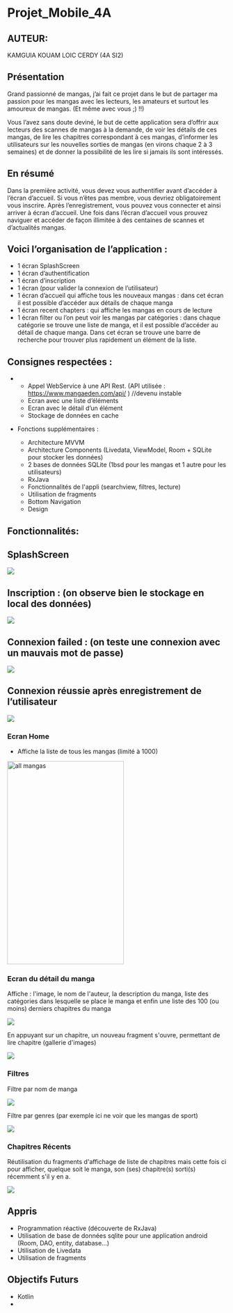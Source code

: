 # Projet_Mobile_4A
## AUTEUR:
KAMGUIA KOUAM LOIC CERDY
(4A SI2)

## Présentation

Grand passionné de mangas, j’ai fait ce projet dans le but de partager ma passion pour les mangas avec les lecteurs, les amateurs et surtout les amoureux de mangas. (Et même avec vous ;) !!)

Vous l’avez sans doute deviné, le but de cette application sera d’offrir aux lecteurs des scannes de mangas à la demande, de voir les détails de ces mangas, de lire les chapitres correspondant à ces mangas, d’informer les utilisateurs sur les nouvelles sorties de mangas (en virons chaque 2 à 3 semaines) et de donner la possibilité de les lire si jamais ils sont intéressés. 

## En résumé

Dans la première activité, vous devez vous authentifier avant d’accéder à l’écran d’accueil. Si vous n’êtes pas membre, vous devriez obligatoirement vous inscrire. Après l’enregistrement, vous pouvez vous connecter et ainsi arriver à écran d’accueil. Une fois dans l’écran d’accueil vous prouvez naviguer et accéder de façon illimitée à des centaines de scannes et d’actualités mangas.  

## Voici l’organisation de l’application : 
-	1 écran SplashScreen
-	1 écran d’authentification
-	1 écran d’inscription
-	1 écran (pour valider la connexion de l’utilisateur)
-	1 écran d’accueil qui affiche tous les nouveaux mangas : dans cet écran il est possible d’accéder aux détails de chaque manga
-	1 écran recent chapters : qui affiche les mangas en cours de lecture
-	1 écran filter ou l’on peut voir les mangas par catégories : dans chaque catégorie se trouve une liste de manga, et il est possible d’accéder au détail de chaque manga. Dans cet écran se trouve une barre de recherche pour trouver plus rapidement un élément de la liste.


## Consignes respectées :
-
	- Appel WebService à une API Rest. (API utilisée : https://www.mangaeden.com/api/ )  //devenu instable
	- Ecran avec une liste d’éléments
  - Ecran avec le détail d’un élément
  - Stockage de données en cache

- Fonctions supplémentaires :
	- Architecture MVVM
  - Architecture Components (Livedata, ViewModel, Room + SQLite pour stocker les données)
  - 2 bases de données SQLite (1bsd pour les mangas et 1 autre pour les utilisateurs)
  - RxJava
  - Fonctionnalités de l'appli (searchview, filtres, lecture)
  - Utilisation de fragments
  - Bottom Navigation
  - Design


## Fonctionnalités: 

## SplashScreen

<img src="readme_images/SplashScreen.png">

## Inscription : (on observe bien le stockage en local des données)

<img src="readme_images/Inscription.png">

## Connexion failed : (on teste une connexion avec un mauvais mot de passe)

<img src="readme_images/Connexion failed.png">

## Connexion réussie après enregistrement de l’utilisateur

<img src="readme_images/Connexion réussie.png">

### Ecran Home 

- Affiche la liste de tous les mangas (limité à 1000)

<img src="readme_images/home.png" width="268" height="467" alt="all mangas">

### Ecran du détail du manga
Affiche : l'image, le nom de l'auteur, la description du manga, liste des catégories dans lesquelle se place le manga
et enfin une liste des 100 (ou moins) derniers chapitres du manga

<img src="readme_images/Ecran du detail du manga.png">                  


En appuyant sur un chapitre, un nouveau fragment s'ouvre, permettant de lire chapitre (gallerie d'images)


<img src="readme_images/fragment.png"> 

### Filtres
Filtre par nom de manga

<img src="readme_images/Filtres.png">

Filtre par genres (par exemple ici ne voir que les mangas de sport)

<img src="readme_images/sport.png">         

### Chapitres Récents
Réutilisation du fragments d'affichage de liste de chapitres mais cette fois ci pour afficher,
quelque soit le manga, son (ses) chapitre(s) sorti(s) récemment s'il y en a.

<img src="readme_images/chapitre recent.png">


## Appris

- Programmation réactive (découverte de RxJava)
- Utilisation de base de données sqlite pour une application android (Room, DAO, entity, database...)
- Utilisation de Livedata
- Utilisation de fragments

## Objectifs Futurs
- Kotlin
- 
